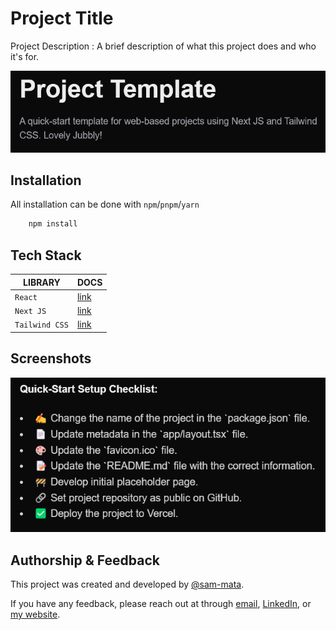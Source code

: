 # Project Title

Project Description : A brief description of what this project does and who it's for.

![Logo](Project-Logo.png)
    
## Installation

All installation can be done with `npm`/`pnpm`/`yarn`

```bash
    npm install
```

## Tech Stack

| **LIBRARY**    | **DOCS**                                                               |
|----------------|------------------------------------------------------------------------|
| `React`        | [link](https://www.rdocumentation.org/packages/shiny/versions/1.8.1.1) |
| `Next JS`      | [link](https://rstudio.github.io/shinydashboard/index.html)            |
| `Tailwind CSS` | [link](https://www.rdocumentation.org/packages/dplyr/versions/1.0.10)  |

## Screenshots
![App Screenshot](Project-Screenshot.png)

## Authorship & Feedback
This project was created and developed by [@sam-mata](https://github.com/sam-mata).

If you have any feedback, please reach out at through [email](mailto:sammatanz@gmail.com), [LinkedIn](https://www.linkedin.com/in/sam-mata/), or [my website](https://sammatanz.com).
